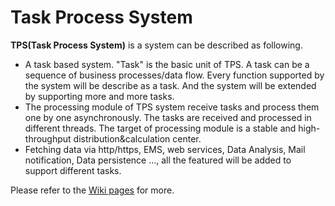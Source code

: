 Task Process System
===================

**TPS(Task Process System)** is a system can be described as following.
* A task based system. "Task" is the basic unit of TPS. A task can be a sequence of business processes/data flow. Every function supported by the system will be describe as a task. And the system will be extended by supporting more and more tasks.
* The processing module of TPS system receive tasks and process them one by one asynchronously. The tasks are received and processed in different threads. The target of processing module is a stable and high-throughput distribution&calculation center.
* Fetching data via http/https, EMS, web services, Data Analysis, Mail notification, Data persistence ..., all the featured will be added to support different tasks.

Please refer to the [Wiki pages](https://github.com/vincentcn/TaskProcessSystem/wiki) for more.

